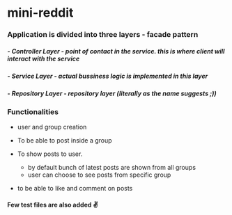# mini-reddit

### Application is divided into three layers - facade pattern
##### - _Controller Layer_ - point of contact in the service. this is where client will interact with the service
##### - _Service Layer_ - actual bussiness logic is implemented in this layer
##### - _Repository Layer_ - repository layer (literally as the name suggests ;))

### Functionalities
- user and group creation
- To be able to post inside a group
- To show posts to user.
    - by default bunch of latest posts are shown from all groups
    - user can choose to see posts from specific group

- to be able to like and comment on posts


#### Few test files are also added :v: